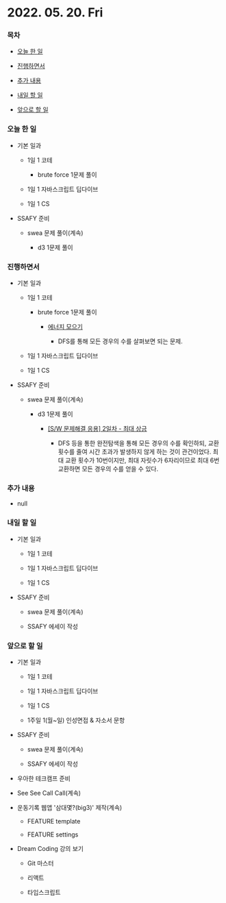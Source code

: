 # 2022. 05. 20. Fri

### 목차

- [오늘 한 일](#오늘-한-일)

- [진행하면서](#진행하면서)

- [추가 내용](#추가-내용)

- [내일 할 일](#내일-할-일)

- [앞으로 할 일](#앞으로-할-일)

### 오늘 한 일

- 기본 일과

  - 1일 1 코테

    - brute force 1문제 풀이

  - 1일 1 자바스크립트 딥다이브

  - 1일 1 CS

- SSAFY 준비

  - swea 문제 풀이(계속)

    - d3 1문제 풀이

### 진행하면서

- 기본 일과

  - 1일 1 코테

    - brute force 1문제 풀이

      - [에너지 모으기](https://www.acmicpc.net/problem/16198)

        - DFS를 통해 모든 경우의 수를 살펴보면 되는 문제.

  - 1일 1 자바스크립트 딥다이브

  - 1일 1 CS

- SSAFY 준비

  - swea 문제 풀이(계속)

    - d3 1문제 풀이

      - [[S/W 문제해결 응용] 2일차 - 최대 상금](https://swexpertacademy.com/main/code/problem/problemDetail.do?problemLevel=3&contestProbId=AV15Khn6AN0CFAYD&categoryId=AV15Khn6AN0CFAYD&categoryType=CODE&problemTitle=&orderBy=RECOMMEND_COUNT&selectCodeLang=PYTHON&select-1=3&pageSize=10&pageIndex=1&&&&&&&&&&)

        - DFS 등을 통한 완전탐색을 통해 모든 경우의 수를 확인하되, 교환 횟수를 줄여 시간 초과가 발생하지 않게 하는 것이 관건이었다. 최대 교환 횟수가 10번이지만, 최대 자릿수가 6자리이므로 최대 6번 교환하면 모든 경우의 수를 얻을 수 있다.

### 추가 내용

- null

### 내일 할 일

- 기본 일과

  - 1일 1 코테

  - 1일 1 자바스크립트 딥다이브

  - 1일 1 CS

- SSAFY 준비

  - swea 문제 풀이(계속)

  - SSAFY 에세이 작성

### 앞으로 할 일

- 기본 일과

  - 1일 1 코테

  - 1일 1 자바스크립트 딥다이브

  - 1일 1 CS

  - 1주일 1(월~일) 인성면접 & 자소서 문항

- SSAFY 준비

  - swea 문제 풀이(계속)

  - SSAFY 에세이 작성

- 우아한 테크캠프 준비

- See See Call Call(계속)

- 운동기록 웹앱 '삼대몇?(big3)' 제작(계속)

  - FEATURE template

  - FEATURE settings

- Dream Coding 강의 보기

  - Git 마스터

  - 리액트

  - 타입스크립트

<br><br>
